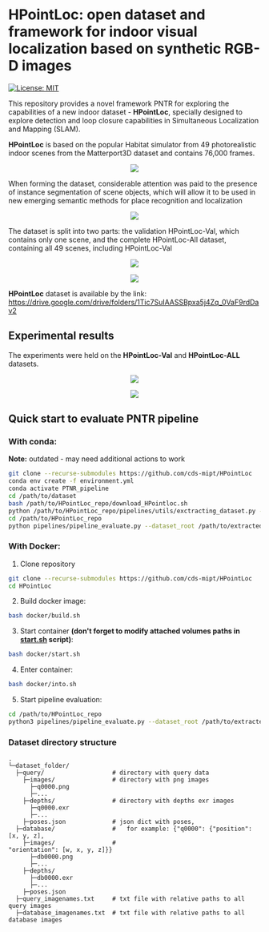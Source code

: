 # HPointLoc: open dataset and framework for indoor visual localization based on synthetic RGB-D images
[![License: MIT](https://img.shields.io/badge/License-MIT-yellow.svg)](https://opensource.org/licenses/MIT)

This repository provides a novel framework PNTR for exploring the capabilities of a new indoor dataset - **HPointLoc**, specially designed to explore detection and loop closure capabilities in Simultaneous Localization and Mapping (SLAM).

**HPointLoc** is based on the popular Habitat simulator from 49 photorealistic indoor scenes from the Matterport3D dataset and contains 76,000 frames.
<p align="center">
  <img src="https://user-images.githubusercontent.com/68793107/130797278-615f72c7-0528-4eff-af95-a7e07bf1fea3.png" />
</p> 

When forming the dataset, considerable attention was paid to the presence of instance segmentation of scene objects, which will allow it to be used in new emerging semantic methods for place recognition and localization
<p align="center">
  <img src="https://user-images.githubusercontent.com/68793107/130794869-ea0388e6-f19c-4c83-989a-64d79622db2a.png" />
</p>

The dataset is split into two parts: the validation HPointLoc-Val, which contains only one scene, and the complete HPointLoc-All dataset, containing all 49 scenes, including HPointLoc-Val
<p align="center">
  <img src="https://user-images.githubusercontent.com/68793107/130804077-ac2665fe-0f1f-4229-9486-af7c0e0a762e.png" />
</p>
<p align="center">
  <img src="https://user-images.githubusercontent.com/68793107/130805029-d76ce041-10a4-47c4-91dd-52a50908ff39.png" />
</p>

**HPointLoc** dataset is available by the link:
https://drive.google.com/drive/folders/1Tic7SuIAASSBpxa5j4Zq_0VaF9rdDav2


## Experimental results

The experiments were held on the **HPointLoc-Val** and **HPointLoc-ALL** datasets.
<p align="center">
  <img src="https://user-images.githubusercontent.com/68793107/130799354-25caaa4e-2156-432e-80df-b6a2becbe8ba.png" />
</p>

<p align="center">
  <img src="https://user-images.githubusercontent.com/68793107/130799671-c938881b-faf6-435a-8aea-c3ae006e76a0.png" />
</p>


<!-- The image retrieval problem on **HPointLoc-Val** dataset (NetVLAD case)

<p align="center">
  <img src="https://user-images.githubusercontent.com/68793107/130798397-4c4eea5a-1b55-4a0a-9f99-7d498c7b8dfc.png" />
</p> -->


## Quick start to evaluate PNTR pipeline

### With conda:

**Note:** outdated - may need additional actions to work

```bash
git clone --recurse-submodules https://github.com/cds-mipt/HPointLoc
conda env create -f environment.yml
conda activate PTNR_pipeline 
cd /path/to/dataset
bash /path/to/HPointLoc_repo/download_HPointloc.sh
python /path/to/HPointLoc_repo/pipelines/utils/exctracting_dataset.py --dataset_path /path/to/dataset/HPointLoc_dataset
cd /path/to/HPointLoc_repo
python pipelines/pipeline_evaluate.py --dataset_root /path/to/extracted_dataset --image-retrieval patchnetvlad --keypoints-matching superpoint_superglue --optimizer-cloud teaser
```

### With Docker:

1. Clone repository
```bash
git clone --recurse-submodules https://github.com/cds-mipt/HPointLoc
cd HPointLoc
```

2. Build docker image:
```bash
bash docker/build.sh
```

3. Start container **(don't forget to modify attached volumes paths in [start.sh](docker/start.sh) script)**:
```bash
bash docker/start.sh
```

4. Enter container:
```bash
bash docker/into.sh
```

5. Start pipeline evaluation:
```bash
cd /path/to/HPointLoc_repo
python3 pipelines/pipeline_evaluate.py --dataset_root /path/to/extracted_dataset --image_retrieval patchnetvlad --keypoints_matching superpoint_superglue --optimizer_cloud teaser
```

### Dataset directory structure

```
.
└─dataset_folder/
  ├─query/                   # directory with query data
    ├─images/                # directory with png images
      ├─q0000.png
      ├─...
    ├─depths/                # directory with depths exr images
      ├─q0000.exr
      ├─...
    ├─poses.json             # json dict with poses, 
  ├─database/                #   for example: {"q0000": {"position": [x, y, z],                                             
    ├─images/                #                           "orientation": [w, x, y, z]}}
      ├─db0000.png 
      ├─...
    ├─depths/
      ├─db0000.exr
      ├─...
    ├─poses.json
  ├─query_imagenames.txt     # txt file with relative paths to all query images
  ├─database_imagenames.txt  # txt file with relative paths to all database images
```

